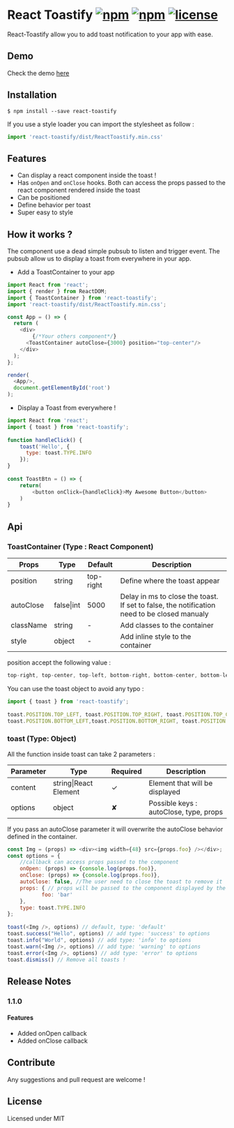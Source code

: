 # React Toastify [![npm](https://img.shields.io/npm/dt/react-toastify.svg)]() [![npm](https://img.shields.io/npm/v/react-toastify.svg)]() [![license](https://img.shields.io/github/license/sniphpet/react-toastify.svg?maxAge=2592000)]()
   
React-Toastify allow you to add toast notification to your app with ease.

## Demo
   
Check the demo [here](https://sniphpet.github.io/react-toastify/)   
   
## Installation 
   
```
$ npm install --save react-toastify
```
   
If you use a style loader you can import the stylesheet as follow :
   
```javascript
import 'react-toastify/dist/ReactToastify.min.css' 
```

## Features

- Can display a react component inside the toast !
- Has ```onOpen``` and ```onClose``` hooks. Both can access the props passed to the react component rendered inside the toast
- Can be positioned
- Define behavior per toast
- Super easy to style

## How it works ?
   
The component use a dead simple pubsub to listen and trigger event. The pubsub allow us to display a toast from everywhere in your app.
   
- Add a ToastContainer to your app
   
```javascript
import React from 'react';
import { render } from ReactDOM;
import { ToastContainer } from 'react-toastify';
import 'react-toastify/dist/ReactToastify.min.css'; 

const App = () => {
  return (
    <div>
        {/*Your others component*/}
      <ToastContainer autoClose={3000} position="top-center"/>
    </div>
  );
};

render(
  <App/>,
  document.getElementById('root')
);

```

- Display a Toast from everywhere !
   
```javascript
import React from 'react';
import { toast } from 'react-toastify';
    
function handleClick() {
    toast('Hello', {
      type: toast.TYPE.INFO
    });
}
    
const ToastBtn = () => {
    return(
        <button onClick={handleClick}>My Awesome Button</button>
    )
}
```
  
## Api
  
### ToastContainer (Type : React Component)
   
|Props|Type|Default|Description|
|-----|----|-------|-----------|
|position|string|top-right|Define where the toast appear|
|autoClose|false\|int|5000|Delay in ms to close the toast. If set to false, the notification need to be closed manualy|
|className|string|-|Add classes to the container|
|style|object|-|Add inline style to the container|
      
position accept the following value : 
      
```javascript
top-right, top-center, top-left, bottom-right, bottom-center, bottom-left
```
      
You can use the toast object to avoid any typo :

```javascript
import { toast } from 'react-toastify';
      
toast.POSITION.TOP_LEFT, toast.POSITION.TOP_RIGHT, toast.POSITION.TOP_CENTER
toast.POSITION.BOTTOM_LEFT,toast.POSITION.BOTTOM_RIGHT, toast.POSITION.BOTTOM_CENTER
```  
   
### toast (Type: Object)
   
All the function inside toast can take 2 parameters :
   
|Parameter|Type|Required|Description|
|---------|----|--------|-----|
|content|string\|React Element|✓|Element that will be displayed|
|options|object|✘|Possible keys : autoClose, type, props
   
If you pass an autoClose parameter it will overwrite the autoClose behavior defined in the container.

```javascript
const Img = (props) => <div><img width={48} src={props.foo} /></div>;
const options = {
    //callback can access props passed to the component
    onOpen: (props) => {console.log(props.foo)},
    onClose: (props) => {console.log(props.foo)},
    autoClose: false, //The user need to close the toast to remove it
    props: { // props will be passed to the component displayed by the notification 
           foo: 'bar'
    },
    type: toast.TYPE.INFO
};
   
toast(<Img />, options) // default, type: 'default'
toast.success("Hello", options) // add type: 'success' to options
toast.info("World", options) // add type: 'info' to options
toast.warn(<Img />, options) // add type: 'warning' to options
toast.error(<Img />, options) // add type: 'error' to options
toast.dismiss() // Remove all toasts !
```

## Release Notes

### 1.1.0

#### Features

- Added onOpen callback
- Added onClose callback

## Contribute

Any suggestions and pull request are welcome !
   
## License
   
Licensed under MIT
